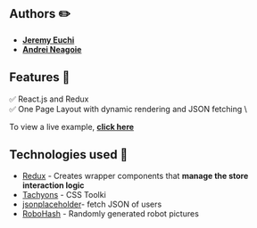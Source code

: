 
## Authors ✏️

-    [**Jeremy Euchi**](https://github.com/jeuchi)
-  [**Andrei Neagoie**](https://github.com/aneagoie)

## Features 🎤

✅ React.js and Redux\
✅ One Page Layout with dynamic rendering and JSON fetching \

To view a live example, **[click here](https://jeuchi.github.io/robofriends)**

## Technologies used  🧰

-   [Redux](https://react-redux.js.org/) - Creates wrapper components that **manage the store interaction logic**
- [Tachyons](https://www.npmjs.com/package/bcrypt-nodejs) - CSS Toolki
-   [jsonplaceholder](https://jsonplaceholder.typicode.com/users)- fetch JSON of users
- [RoboHash](https://robohash.org/) - Randomly generated robot pictures
